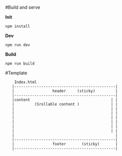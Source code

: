 #Build and serve

**Init**

`npm install
`

**Dev**

` npm run dev
` 

 **Build**
 
`npm run build
`

#Template 

                                                                                     
        Index.html                                                         
       |---------------------------------------------|                                      
       |                 header     (sticky)         |                                      
       |---------------------------------------------|                                      
       |content                                    | |                                      
       |         (Srollable content )              | |                                      
       |                                           | |                                      
       |                                           | |                                      
       |                                           | |                                      
       |                                           | |                                      
       |                                           | |                                      
       |                                           | |                                     
       |                                             |                                      
       |---------------------------------------------|                                      
       |                 footer       (sticky)       |                                     
       |---------------------------------------------|                                      
                                                       